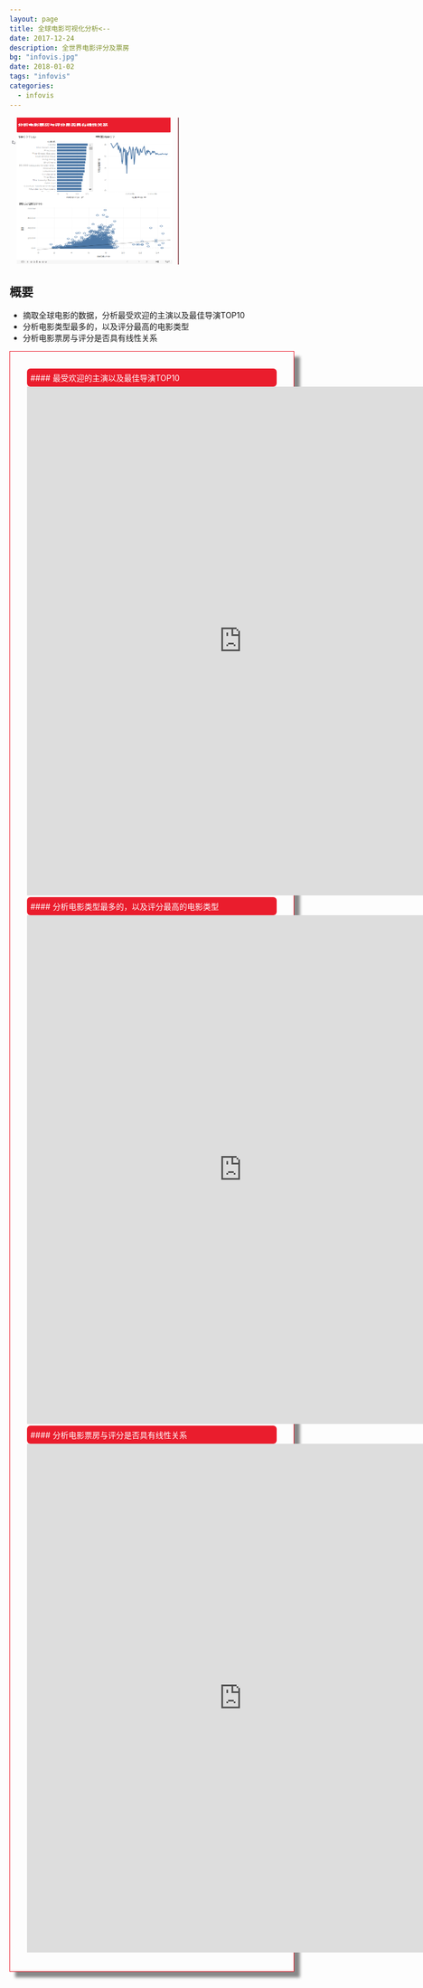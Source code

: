 ```yaml
---
layout: page
title: 全球电影可视化分析<--
date: 2017-12-24
description: 全世界电影评分及票房
bg: "infovis.jpg"
date: 2018-01-02
tags: "infovis"
categories:
  - infovis
---
```



<a href="/infovis/films/"><img src="/infovis/tableau/film.png" alt="The picture of film" width="300px" height="260px"></a>
## 概要
* 摘取全球电影的数据，分析最受欢迎的主演以及最佳导演TOP10
* 分析电影类型最多的，以及评分最高的电影类型
* 分析电影票房与评分是否具有线性关系



<div class="row img-rounded" style="padding:30px; box-shadow: 10px 10px 5px #888888; border: 1px solid #EA1D2D;">
<div class="col-md-12">
<div style="background: #EA1D2D; color:white; border-radius:6px; padding:6px;" markdown="1">
#### 最受欢迎的主演以及最佳导演TOP10
</div>
<iframe src="https://public.tableau.com/views/_18395/TOP?:embed=y&:display_count=yes/Dashboard1?:showVizHome=no&:embed=true" width="760px" height="900px" frameborder="0"></iframe>

<div style="background: #EA1D2D; color:white; border-radius:6px; padding:6px;" markdown="1">
#### 分析电影类型最多的，以及评分最高的电影类型
</div>
<iframe src="https://public.tableau.com/views/_18395/2?:embed=y&:display_count=yes/Dashboard1?:showVizHome=no&:embed=true" width="760px" height="900px" frameborder="0"></iframe>

<div style="background: #EA1D2D; color:white; border-radius:6px; padding:6px;" markdown="1">
#### 分析电影票房与评分是否具有线性关系
</div>
<iframe src="https://public.tableau.com/views/_18395/3?:embed=y&:display_count=yes/Dashboard1?:showVizHome=no&:embed=true" width="760px" height="900px" frameborder="0"></iframe>

</div>

</div>


